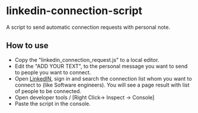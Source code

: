 # linkedin-connection-script
A script to send automatic connection requests with personal note. 

## How to use

- Copy the "linkedin_connection_request.js" to a local editor.
- Edit the "ADD YOUR TEXT", to the personal message you want to send to people you want to connect.
- Open [LinkedIN](linkedin.com), sign in and search the connection list whom you want to connect to (like Software engineers). You will see a page result with list of people to be connected.
- Open developer tools / [Right Click-> Inspect -> Console]
- Paste the script in the console.
